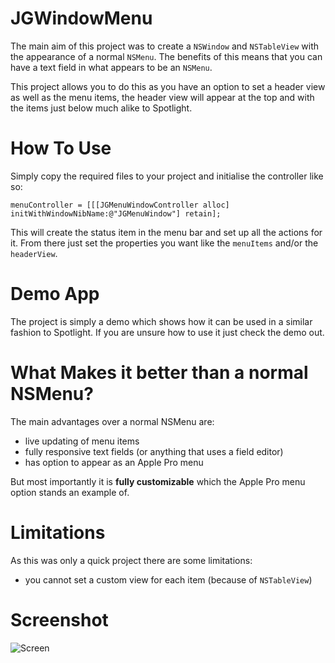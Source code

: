 # JGWindowMenu

The main aim of this project was to create a `NSWindow` and `NSTableView` with the appearance of a normal `NSMenu`. The benefits of this means that you can have a text field in what appears to be an `NSMenu`.

This project allows you to do this as you have an option to set a header view as well as the menu items, the header view will appear at the top and with the items just below much alike to Spotlight. 

# How To Use

Simply copy the required files to your project and initialise the controller like so:

    menuController = [[[JGMenuWindowController alloc] initWithWindowNibName:@"JGMenuWindow"] retain];

This will create the status item in the menu bar and set up all the actions for it. From there just set the properties you want like the `menuItems` and/or the `headerView`.

# Demo App

The project is simply a demo which shows how it can be used in a similar fashion to Spotlight. If you are unsure how to use it just check the demo out.

# What Makes it better than a normal NSMenu?

The main advantages over a normal NSMenu are:

- live updating of menu items
- fully responsive text fields (or anything that uses a field editor)
- has option to appear as an Apple Pro menu

But most importantly it is **fully customizable** which the Apple Pro menu option stands an example of.

# Limitations

As this was only a quick project there are some limitations: 

- you cannot set a custom view for each item (because of `NSTableView`)

# Screenshot

![Screen](http://idzr.org/xd4e)